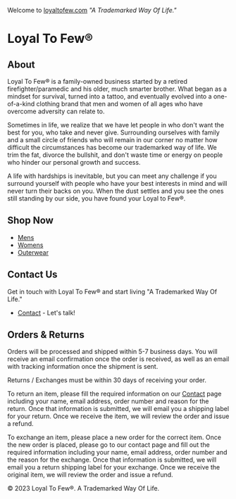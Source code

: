 Welcome to [loyaltofew.com](https://loyaltofew.com/) *"A Trademarked Way Of Life."*

# Loyal To Few®

## About

Loyal To Few® is a family-owned business started by a retired firefighter/paramedic and his older, much smarter brother. What began as a mindset for survival, turned into a tattoo, and eventually evolved into a one-of-a-kind clothing brand that men and women of all ages who have overcome adversity can relate to.

Sometimes in life, we realize that we have let people in who don't want the best for you, who take and never give. Surrounding ourselves with family and a small circle of friends who will remain in our corner no matter how difficult the circumstances has become our trademarked way of life. We trim the fat, divorce the bullshit, and don't waste time or energy on people who hinder our personal growth and success.

A life with hardships is inevitable, but you can meet any challenge if you surround yourself with people who have your best interests in mind and will never turn their backs on you. When the dust settles and you see the ones still standing by our side, you have found your Loyal to Few®.

## Shop Now 

- [Mens](https://www.loyaltofew.com/store/mens)
- [Womens](https://www.loyaltofew.com/store/womens)
- [Outerwear](https://www.loyaltofew.com/store/outerware)

## Contact Us

Get in touch with Loyal To Few® and start living "A Trademarked Way Of Life."

- [Contact](https://www.loyaltofew.com/contact) - Let's talk!

## Orders & Returns

Orders will be processed and shipped within 5-7 business days. You will receive an email confirmation once the order is received, as well as an email with tracking information once the shipment is sent.

Returns / Exchanges must be within 30 days of receiving your order.

To return an item, please fill the required information on our [Contact](https://www.loyaltofew.com/contact) page including your name, email address, order number and reason for the return. Once that information is submitted, we will email you a shipping label for your return. Once we receive the item, we will review the order and issue a refund.

To exchange an item, please place a new order for the correct item. Once the new order is placed, please go to our contact page and fill out the required information including your name, email address, order number and the reason for the exchange. Once that information is submitted, we will email you a return shipping label for your exchange. Once we receive the original item, we will review the order and issue a refund.

© 2023 Loyal To Few®. A Trademarked Way Of Life.
